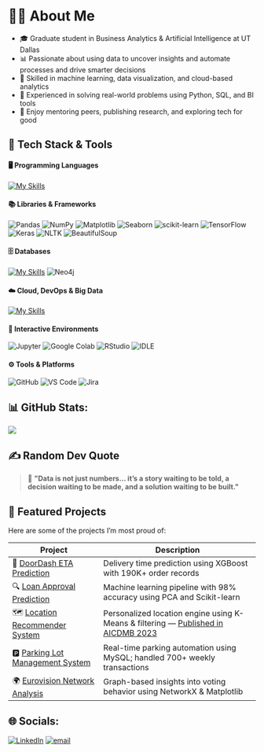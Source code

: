 # 👩‍💻 About Me
- 🎓 Graduate student in Business Analytics & Artificial Intelligence at UT Dallas  
- 📊 Passionate about using data to uncover insights and automate processes and drive smarter decisions 
- 🧠 Skilled in machine learning, data visualization, and cloud-based analytics  
- 🔧 Experienced in solving real-world problems using Python, SQL, and BI tools  
- 🤝 Enjoy mentoring peers, publishing research, and exploring tech for good


## 🧰 Tech Stack & Tools
#### 🖥️ Programming Languages 
[![My Skills](https://skillicons.dev/icons?i=python,r,c,html,js,matlab,latex)](https://skillicons.dev)

#### 📚 Libraries & Frameworks  
![Pandas](https://img.shields.io/badge/pandas-%23150458.svg?style=flat-square&logo=pandas&logoColor=white) ![NumPy](https://img.shields.io/badge/numpy-%23013243.svg?style=flat-square&logo=numpy&logoColor=white) ![Matplotlib](https://img.shields.io/badge/Matplotlib-%23ffffff.svg?style=flat-square&logo=Matplotlib&logoColor=black) ![Seaborn](https://img.shields.io/badge/Seaborn-2E4C66?style=flat-square&logo=python&logoColor=white) ![scikit-learn](https://img.shields.io/badge/scikit--learn-%23F7931E.svg?style=flat-square&logo=scikit-learn&logoColor=white) ![TensorFlow](https://img.shields.io/badge/TensorFlow-%23FF6F00.svg?style=flat-square&logo=TensorFlow&logoColor=white) ![Keras](https://img.shields.io/badge/Keras-%23D00000.svg?style=flat-square&logo=keras&logoColor=white) ![NLTK](https://img.shields.io/badge/NLTK-76B900?style=flat-square&logo=python&logoColor=white) ![BeautifulSoup](https://img.shields.io/badge/BeautifulSoup-4B8BBE?style=flat-square&logo=python&logoColor=white) 

#### 🗄️ Databases  
[![My Skills](https://skillicons.dev/icons?i=mysql,postgres,mongodb)](https://skillicons.dev) ![Neo4j](https://img.shields.io/badge/Neo4j-008CC1?style=flat-square&logo=neo4j&logoColor=white)

#### ☁️ Cloud, DevOps & Big Data  
[![My Skills](https://skillicons.dev/icons?i=aws,azure,gcp,docker,kubernetes,kafka,anaconda)](https://skillicons.dev)

#### 🧪 Interactive Environments  
![Jupyter](https://img.shields.io/badge/Jupyter-%23F37626.svg?style=flat-square&logo=Jupyter&logoColor=white) ![Google Colab](https://img.shields.io/badge/Google_Colab-F9AB00?style=flat-square&logo=googlecolab&logoColor=white) ![RStudio](https://img.shields.io/badge/RStudio-75AADB?style=flat-square&logo=rstudio&logoColor=white) ![IDLE](https://img.shields.io/badge/IDLE-Python%20IDE-blue?style=flat-square&logo=python&logoColor=white)

#### ⚙️ Tools & Platforms  
![GitHub](https://skillicons.dev/icons?i=github) ![VS Code](https://skillicons.dev/icons?i=vscode) ![Jira](https://img.shields.io/badge/jira-%230A0FFF.svg?style=flat-square&logo=jira&logoColor=white)


## 📊 GitHub Stats:
![](https://github-readme-stats.vercel.app/api/top-langs/?username=deepaliattavar&theme=dark&hide_border=false&include_all_commits=false&count_private=false&layout=compact)


## ✍️ Random Dev Quote
> 💬 **"Data is not just numbers... it’s a story waiting to be told, a decision waiting to be made, and a solution waiting to be built."**


## 📌 Featured Projects

Here are some of the projects I’m most proud of:

| Project | Description |
|--------|-------------|
| 🚚 [DoorDash ETA Prediction](https://github.com/deepaliattavar/DoorDash_ETA_Prediction) | Delivery time prediction using XGBoost with 190K+ order records |
| 🔍 [Loan Approval Prediction](https://github.com/deepaliattavar/Loan-Approval-Prediction) | Machine learning pipeline with 98% accuracy using PCA and Scikit-learn |
| 🗺️ [Location Recommender System](https://github.com/deepaliattavar/Location-Recommender-System) | Personalized location engine using K-Means & filtering — [Published in AICDMB 2023](https://doi.org/10.1201/9781003363781-32) |
| 🅿️ [Parking Lot Management System](https://github.com/deepaliattavar/Parking-Lot-Management-System) | Real-time parking automation using MySQL; handled 700+ weekly transactions |
| 🌍 [Eurovision Network Analysis](https://github.com/deepaliattavar/Eurovision-Network-Analysis) | Graph-based insights into voting behavior using NetworkX & Matplotlib |


## 🌐 Socials:
[![LinkedIn](https://img.shields.io/badge/LinkedIn-%230077B5.svg?logo=linkedin&logoColor=white)](https://linkedin.com/in/deepali-attavar) 
[![email](https://img.shields.io/badge/Email-D14836?logo=gmail&logoColor=white)](mailto:deepali.attavar@gmail.com) 
